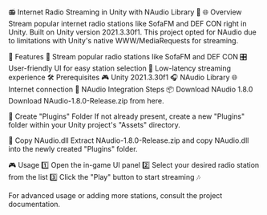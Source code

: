 📻 Internet Radio Streaming in Unity with NAudio Library 🎵
🌐 Overview
Stream popular internet radio stations like SofaFM and DEF CON right in Unity. Built on Unity version 2021.3.30f1. This project opted for NAudio due to limitations with Unity's native WWW/MediaRequests for streaming.

🌟 Features
📡 Stream popular radio stations like SofaFM and DEF CON
🎛️ User-friendly UI for easy station selection
🚀 Low-latency streaming experience
🛠 Prerequisites
🎮 Unity 2021.3.30f1
🎧 NAudio Library
🌐 Internet connection
🔧 NAudio Integration Steps
📦 Download NAudio 1.8.0
Download NAudio-1.8.0-Release.zip from here.

📂 Create "Plugins" Folder
If not already present, create a new "Plugins" folder within your Unity project's "Assets" directory.

📄 Copy NAudio.dll
Extract NAudio-1.8.0-Release.zip and copy NAudio.dll into the newly created "Plugins" folder.

🎮 Usage
1️⃣ Open the in-game UI panel
2️⃣ Select your desired radio station from the list
3️⃣ Click the "Play" button to start streaming 🎶

For advanced usage or adding more stations, consult the project documentation.

